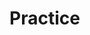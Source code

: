 # Practice
<script>
var RandomNumber = Math.floor(Math.Random() * 100) + 1;

var guesses = document.querySelector('.guesses');
var lowOrHi = document.querySelector('.lowOrHi');

var guessSubmit = document.querySelector('.guesssSubmit,);
var guessField = document.querySelector('.guessField');

var guessCount = 1
var resetButton;
